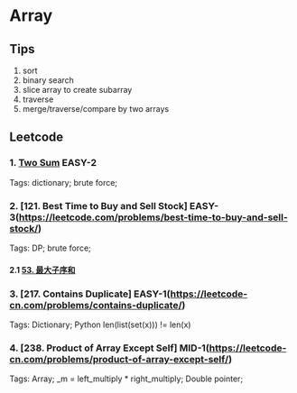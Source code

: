 # Array

## Tips
1. sort
2. binary search
3. slice array to create subarray
4. traverse
5. merge/traverse/compare by two arrays

## Leetcode
### 1. [Two Sum](https://leetcode.com/problems/two-sum/) EASY-2
Tags: dictionary; brute force;

### 2. [121. Best Time to Buy and Sell Stock] EASY-3(https://leetcode.com/problems/best-time-to-buy-and-sell-stock/)
Tags: DP; brute force;

#### 2.1 [53. 最大子序和](https://leetcode-cn.com/problems/maximum-subarray/)

### 3. [217. Contains Duplicate] EASY-1(https://leetcode-cn.com/problems/contains-duplicate/)
Tags: Dictionary; Python len(list(set(x))) != len(x)

### 4. [238. Product of Array Except Self] MID-1(https://leetcode-cn.com/problems/product-of-array-except-self/)
Tags: Array; _m = left_multiply * right_multiply; Double pointer;

